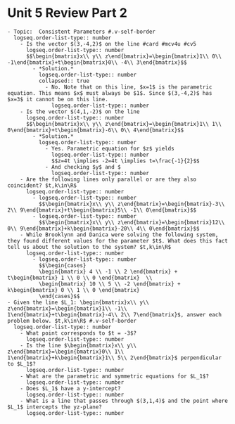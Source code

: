 # Unit 5 Review Part 2
	- Topic:  Consistent Parameters #.v-self-border
	  logseq.order-list-type:: number
		- Is the vector $(3,-4,2)$ on the line #card #mcv4u #cv5
		  logseq.order-list-type:: number
		  $$\begin{bmatrix}x\\ y\\ z\end{bmatrix}=\begin{bmatrix}1\\ 0\\ -1\end{bmatrix}+t\begin{bmatrix}0\\ -4\\ 3\end{bmatrix}$$
			- *Solution.*
			  logseq.order-list-type:: number
			  collapsed:: true
				- No. Note that on this line, $x=1$ is the parametric equation. This means $x$ must always be $1$. Since $(3,-4,2)$ has $x=3$ it cannot be on this line.
				  logseq.order-list-type:: number
		- Is the vector $(4,1,-2)$ on the line
		  logseq.order-list-type:: number
		  $$\begin{bmatrix}x\\ y\\ z\end{bmatrix}=\begin{bmatrix}1\\ 1\\ 0\end{bmatrix}+t\begin{bmatrix}-6\\ 0\\ 4\end{bmatrix}$$
			- *Solution.*
			  logseq.order-list-type:: number
				- Yes. Parametric equation for $z$ yields
				  logseq.order-list-type:: number
				  $$z=4t \implies -2=4t \implies t=\frac{-1}{2}$$
				- And checking $y$ and $
				  logseq.order-list-type:: number
		- Are the following lines only parallel or are they also coincident? $t,k\in\R$
		  logseq.order-list-type:: number
			- logseq.order-list-type:: number
			  $$\begin{bmatrix}x\\ y\\ z\end{bmatrix}=\begin{bmatrix}-3\\ 2\\ 9\end{bmatrix}+t\begin{bmatrix}5\\ -1\\ 0\end{bmatrix}$$
			- logseq.order-list-type:: number
			  $$\begin{bmatrix}x\\ y\\ z\end{bmatrix}=\begin{bmatrix}12\\ 0\\ 9\end{bmatrix}+k\begin{bmatrix}-20\\ 4\\ 0\end{bmatrix}$$
		- While Brooklynn and Danica were solving the following system, they found different values for the parameter $t$. What does this fact tell us about the solution to the system? $t,k\in\R$
		  logseq.order-list-type:: number
			- logseq.order-list-type:: number
			  $$\begin{cases}
			  \begin{bmatrix} 4 \\ -1 \\ 2 \end{bmatrix} + t\begin{bmatrix} 1 \\ 0 \\ 0 \end{bmatrix}  \\
			  \begin{bmatrix} 10 \\ 5 \\ -2 \end{bmatrix} + k\begin{bmatrix} 0 \\ 1 \\ 0 \end{bmatrix}  
			  \end{cases}$$
	- Given the line $L_1: \begin{bmatrix}x\\ y\\ z\end{bmatrix}=\begin{bmatrix}1\\ -1\\ 1\end{bmatrix}+t\begin{bmatrix}-4\\ 2\\ 7\end{bmatrix}$, answer each problem below. $t,k\in\R$ #.v-self-border
	  logseq.order-list-type:: number
		- What point corresponds to $t = -3$?
		  logseq.order-list-type:: number
		- Is the line $\begin{bmatrix}x\\ y\\ z\end{bmatrix}=\begin{bmatrix}0\\ 1\\ 1\end{bmatrix}+k\begin{bmatrix}1\\ 5\\ 2\end{bmatrix}$ perpendicular to $L_1$?
		  logseq.order-list-type:: number
		- What are the parametric and symmetric equations for $L_1$?
		  logseq.order-list-type:: number
		- Does $L_1$ have a y-intercept?
		  logseq.order-list-type:: number
		- What is a line that passes through $(3,1,4)$ and the point where $L_1$ intercepts the yz-plane?
		  logseq.order-list-type:: number